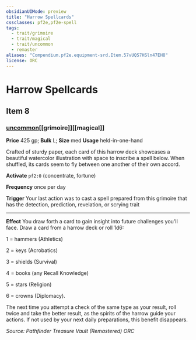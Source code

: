 ```yaml
---
obsidianUIMode: preview
title: "Harrow Spellcards"
cssclasses: pf2e,pf2e-spell
tags:
  - trait/grimoire
  - trait/magical
  - trait/uncommon
  - remaster
aliases: "Compendium.pf2e.equipment-srd.Item.57vUQS7HSln47EH8"
license: ORC
---
```

# Harrow Spellcards
## Item 8
### [uncommon](uncommon "Uncommon Rarity Trait")[[grimoire]][[magical]]


**Price** 425 gp; 
**Bulk** L; **Size** med
**Usage** held-in-one-hand

Crafted of sturdy paper, each card of this harrow deck showcases a beautiful watercolor illustration with space to inscribe a spell below. When shuffled, its cards seem to fly between one another of their own accord.

**Activate** `pf2:0` (concentrate, fortune)

**Frequency** once per day

**Trigger** Your last action was to cast a spell prepared from this grimoire that has the detection, prediction, revelation, or scrying trait

* * *

**Effect** You draw forth a card to gain insight into future challenges you'll face. Draw a card from a harrow deck or roll 1d6:

1 = hammers (Athletics)

2 = keys (Acrobatics)

3 = shields (Survival)

4 = books (any Recall Knowledge)

5 = stars (Religion)

6 = crowns (Diplomacy).

The next time you attempt a check of the same type as your result, roll twice and take the better result, as the spirits of the harrow guide your actions. If not used by your next daily preparations, this benefit disappears.

*Source: Pathfinder Treasure Vault (Remastered)*
*ORC*